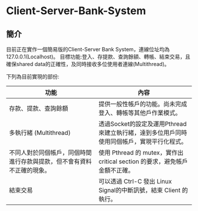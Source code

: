 # Client-Server-Bank-System
## 簡介
目前正在實作一個簡易版的Client-Server Bank System，連線位址均為127.0.0.1(Localhost)。
目標功能:登入、存提款、查詢餘額、轉帳、結束交易，且確保shared data的正確性，及同時接收多位使用者連線(Multithread)。

下列為目前實現的部份:


| 功能                 | 內容                                                       |
| -------------------- | ---------------------------------------------------------- |
| 存款、提款、查詢餘額     | 提供一般性帳戶的功能。尚未完成登入、轉帳等其他戶作業模式。            |
| 多執行緒 (Multithread) | 透過Socket的設定及運用Pthread來建立執行緒，達到多位用戶同時使用同個帳戶，實現平行化程式。|
| 不同人對於同個帳戶，同個時間進行存款與提款，但不會有資料不正確的現象。| 使用 Pthread 的 mutex，實作出critical section 的要求，避免帳戶金額不正確。|
| 結束交易 | 可以透過 Ctrl-C 發出 Linux Signal的中斷訊號，結束 Client 的執行。 | 
